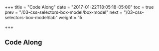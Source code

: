 +++
title = "Code Along"
date = "2017-01-22T18:05:18-05:00"
toc = true
prev = "/03-css-selectors-box-model/box-model"
next = "/03-css-selectors-box-model/lab"
weight = 15

+++

## Code Along

